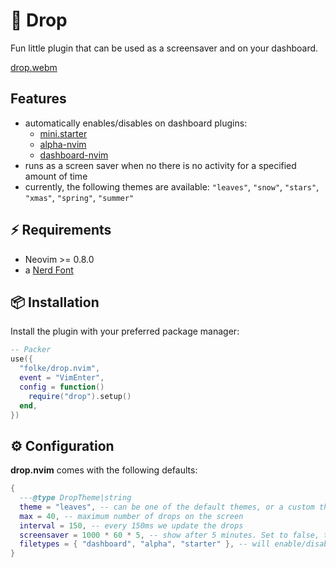 # 🍁 Drop

Fun little plugin that can be used as a screensaver and on your dashboard.

[drop.webm](https://user-images.githubusercontent.com/292349/198708737-a1d2d24a-1faa-40f1-9c6d-ca13c60290b7.webm)

## Features

- automatically enables/disables on dashboard plugins:
  - [mini.starter](https://github.com/echasnovski/mini.nvim/blob/main/readmes/mini-starter.md)
  - [alpha-nvim](https://github.com/goolord/alpha-nvim)
  - [dashboard-nvim](https://github.com/glepnir/dashboard-nvim)
- runs as a screen saver when no there is no activity for a specified amount of time
- currently, the following themes are available: `"leaves"`, `"snow"`, `"stars"`, `"xmas"`, `"spring"`, `"summer"`

## ⚡️ Requirements

- Neovim >= 0.8.0
- a [Nerd Font](https://www.nerdfonts.com/)

## 📦 Installation

Install the plugin with your preferred package manager:

```lua
-- Packer
use({
  "folke/drop.nvim",
  event = "VimEnter",
  config = function()
    require("drop").setup()
  end,
})
```

## ⚙️ Configuration

**drop.nvim** comes with the following defaults:

```lua
{
  ---@type DropTheme|string
  theme = "leaves", -- can be one of the default themes, or a custom theme
  max = 40, -- maximum number of drops on the screen
  interval = 150, -- every 150ms we update the drops
  screensaver = 1000 * 60 * 5, -- show after 5 minutes. Set to false, to disable
  filetypes = { "dashboard", "alpha", "starter" }, -- will enable/disable automatically for the following filetypes
}
```
